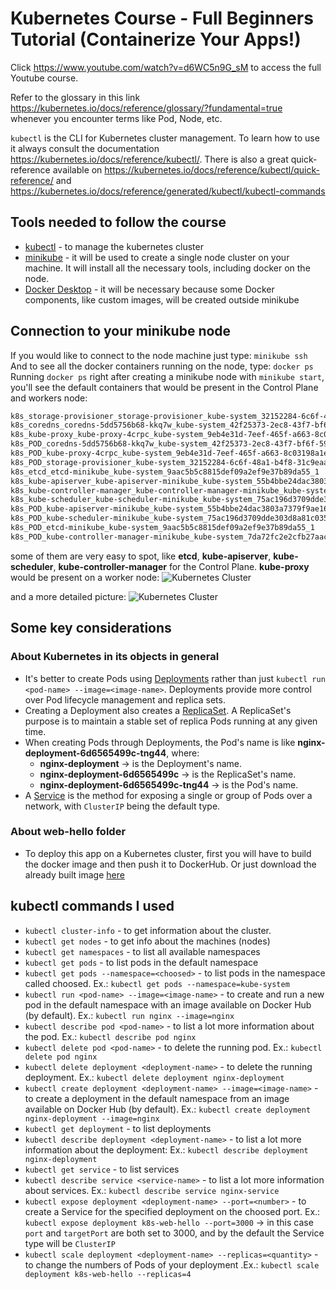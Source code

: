 # Kubernetes Course - Full Beginners Tutorial (Containerize Your Apps!)

Click https://www.youtube.com/watch?v=d6WC5n9G_sM to access the full Youtube course.

Refer to the glossary in this link https://kubernetes.io/docs/reference/glossary/?fundamental=true whenever you encounter terms like Pod, Node, etc.

`kubectl` is the CLI for Kubernetes cluster management. To learn how to use it always consult the documentation https://kubernetes.io/docs/reference/kubectl/. There is also a great quick-reference available on https://kubernetes.io/docs/reference/kubectl/quick-reference/ and https://kubernetes.io/docs/reference/generated/kubectl/kubectl-commands

## Tools needed to follow the course

- [kubectl](https://kubernetes.io/docs/tasks/tools/) - to manage the kubernetes cluster
- [minikube](https://minikube.sigs.k8s.io/docs/start/) - it will be used to create a single node cluster on your machine. It will install all the necessary tools, including docker on the node.
- [Docker Desktop](https://docs.docker.com/desktop/) - it will be necessary because some Docker components, like custom images, will be created outside minikube

## Connection to your minikube node

If you would like to connect to the node machine just type: `minikube ssh`  
And to see all the docker containers running on the node, type: `docker ps`  
Running  `docker ps` right after creating a minikube node with `minikube start`, you'll see the default containers that would be present in the Control Plane and workers node:
```bash
k8s_storage-provisioner_storage-provisioner_kube-system_32152284-6c6f-48a1-b4f8-31c9eaa08157_3
k8s_coredns_coredns-5dd5756b68-kkq7w_kube-system_42f25373-2ec8-43f7-bf6f-59b829a6dbe0_1
k8s_kube-proxy_kube-proxy-4crpc_kube-system_9eb4e31d-7eef-465f-a663-8c03198a1e53_1
k8s_POD_coredns-5dd5756b68-kkq7w_kube-system_42f25373-2ec8-43f7-bf6f-59b829a6dbe0_1
k8s_POD_kube-proxy-4crpc_kube-system_9eb4e31d-7eef-465f-a663-8c03198a1e53_1
k8s_POD_storage-provisioner_kube-system_32152284-6c6f-48a1-b4f8-31c9eaa08157_1
k8s_etcd_etcd-minikube_kube-system_9aac5b5c8815def09a2ef9e37b89da55_1
k8s_kube-apiserver_kube-apiserver-minikube_kube-system_55b4bbe24dac3803a7379f9ae169d6ba_1
k8s_kube-controller-manager_kube-controller-manager-minikube_kube-system_7da72fc2e2cfb27aacf6cffd1c72da00_1
k8s_kube-scheduler_kube-scheduler-minikube_kube-system_75ac196d3709dde303d8a81c035c2c28_1
k8s_POD_kube-apiserver-minikube_kube-system_55b4bbe24dac3803a7379f9ae169d6ba_1
k8s_POD_kube-scheduler-minikube_kube-system_75ac196d3709dde303d8a81c035c2c28_1
k8s_POD_etcd-minikube_kube-system_9aac5b5c8815def09a2ef9e37b89da55_1
k8s_POD_kube-controller-manager-minikube_kube-system_7da72fc2e2cfb27aacf6cffd1c72da00_1
```
some of them are very easy to spot, like **etcd**, **kube-apiserver**, **kube-scheduler**, **kube-controller-manager** for the Control Plane. **kube-proxy** would be present on a worker node:
![Kubernetes Cluster](https://kubernetes.io/images/docs/components-of-kubernetes.svg "Kubernetes Cluster")

and a more detailed picture:
![Kubernetes Cluster](https://kubernetes.io/images/docs/kubernetes-cluster-architecture.svg "Kubernetes Cluster")

## Some key considerations

### About Kubernetes in its objects in general
- It's better to create Pods using [Deployments](https://kubernetes.io/docs/concepts/workloads/controllers/deployment/) rather than just `kubectl run <pod-name> --image=<image-name>`. Deployments provide more control over Pod lifecycle management and replica sets.
- Creating a Deployment also creates a [ReplicaSet](https://kubernetes.io/docs/concepts/workloads/controllers/replicaset/). A ReplicaSet's purpose is to maintain a stable set of replica Pods running at any given time. 
- When creating Pods through Deployments, the Pod's name is like **nginx-deployment-6d6565499c-tng44**, where:
    - **nginx-deployment** -> is the Deployment's name.
    - **nginx-deployment-6d6565499c** -> is the ReplicaSet's name.
    - **nginx-deployment-6d6565499c-tng44** -> is the Pod's name.
- A [Service](https://kubernetes.io/docs/concepts/services-networking/service/) is the method for exposing a single or group of Pods over a network, with `ClusterIP` being the default type.

### About web-hello folder
- To deploy this app on a Kubernetes cluster, first you will have to build the docker image and then push it to DockerHub. Or just download the already built image [here](https://hub.docker.com/repository/docker/rochards/web-hello/general)

## kubectl commands I used

- `kubectl cluster-info` - to get information about the cluster.
- `kubectl get nodes` - to get info about the machines (nodes)
- `kubectl get namespaces` - to list all available namespaces
- `kubectl get pods` - to list pods in the default namespace
- `kubectl get pods --namespace=<choosed>` - to list pods in the namespace called choosed. Ex.: `kubectl get pods --namespace=kube-system`
- `kubectl run <pod-name> --image=<image-name>` - to create and run a new pod in the default namespace with an image available on Docker Hub (by default). Ex.: `kubectl run nginx --image=nginx`
- `kubectl describe pod <pod-name>` - to list a lot more information about the pod. Ex.: `kubectl describe pod nginx`
- `kubectl delete pod <pod-name>` - to delete the running pod. Ex.: `kubectl delete pod nginx`
- `kubectl delete deployment <deployment-name>` - to delete the running deployment. Ex.: `kubectl delete deployment nginx-deployment`
- `kubectl create deployment <deployment-name> --image=<image-name>` - to create a deployment in the default namespace from an image available on Docker Hub (by default). Ex.: `kubectl create deployment nginx-deployment --image=nginx`
- `kubectl get deployment` - to list deployments
- `kubectl describe deployment <deployment-name>` - to list a lot more information about the deployment: Ex.: `kubectl describe deployment nginx-deployment`
- `kubectl get service` - to list services
- `kubectl describe service <service-name>` - to list a lot more information about services. Ex.: `kubectl describe service nginx-service`
- `kubectl expose deployment <deployment-name> --port=<number>` - to create a Service for the specified deployment on the choosed port. Ex.: `kubectl expose deployment k8s-web-hello --port=3000` -> in this case `port` and `targetPort` are both set to 3000, and by the default the Service type will be `ClusterIP`
- `kubectl scale deployment <deployment-name> --replicas=<quantity>` - to change the numbers of Pods of your deployment .Ex.: `kubectl scale deployment k8s-web-hello --replicas=4`